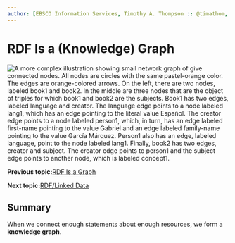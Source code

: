 ```yaml
---
author: [EBSCO Information Services, Timothy A. Thompson :: @timathom, @timathom@indieweb.social]
---
```


# RDF Is a \(Knowledge\) Graph

![A more complex illustration showing small network graph of give connected nodes. All nodes are circles with the same pastel-orange color. The edges are orange-colored arrows. On the left, there are two nodes, labeled book1 and book2. In the middle are three nodes that are the object of triples for which book1 and book2 are the subjects. Book1 has two edges, labeled language and creator. The language edge points to a node labeled lang1, which has an edge pointing to the literal value Español. The creator edge points to a node labeled person1, which, in turn, has an edge labeled first-name pointing to the value Gabriel and an edge labeled family-name pointing to the value García Márquez. Person1 also has an edge, labeled language, point to the node labeled lang1. Finally, book2 has two edges, creator and subject. The creator edge points to person1 and the subject edge points to another node, which is labeled concept1.](../../submaps/../img/rdf/rdf3.svg "RDF Triples as a Knowledge Graph")

**Previous topic:**[RDF Is a Graph](../../day_1/lesson_1/rdf_is_a_graph.md)

**Next topic:**[RDF/Linked Data](../../day_1/lesson_1/rdf_linked_data.md)

## Summary

When we connect enough statements about enough resources, we form a **knowledge graph**.

